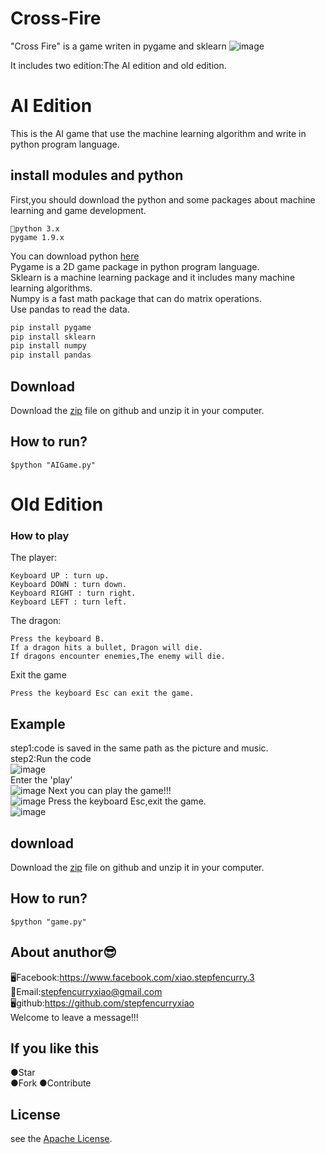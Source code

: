# Cross-Fire
"Cross Fire" is a game writen in pygame and sklearn
![image](https://github.com/stepfencurryxiao/Cross-Fire/blob/master/.github/pygame.jpg)

It includes two edition:The AI edition and old edition.  
# AI Edition
This is the AI game that use the machine learning algorithm and write in python program language.    
## install modules and python
First,you should download the python and some packages about machine learning and game development.    
```
🐍python 3.x
pygame 1.9.x
```
You can download python [here](https://www.python.org)  
Pygame is a 2D game package in python program language.  
Sklearn is a machine learning package and it includes many machine learning algorithms.  
Numpy is a fast math package that can do matrix operations.  
Use pandas to read the data.  
```Python
pip install pygame
pip install sklearn
pip install numpy
pip install pandas
```
## Download
Download the [zip](https://github.com/stepfencurryxiao/Cross-Fire/blob/master/Cross-Fire-AI.zip) file on github and unzip it in your computer.  
## How to run?
```
$python "AIGame.py"  
```

# Old Edition  
### How to play
The player:  
```
Keyboard UP : turn up.
Keyboard DOWN : turn down.
Keyboard RIGHT : turn right.
Keyboard LEFT : turn left.
```  
The dragon:  
```
Press the keyboard B.
If a dragon hits a bullet, Dragon will die.
If dragons encounter enemies,The enemy will die.
```  
Exit the game
```
Press the keyboard Esc can exit the game.
```  
## Example  
step1:code is saved in the same path as the picture and music.  
step2:Run the code  
![image](https://github.com/stepfencurryxiao/Cross-Fire/blob/master/.github/run01.png)  
Enter the 'play'  
![image](https://github.com/stepfencurryxiao/Cross-Fire/blob/master/.github/gamestart.png)
Next you can play the game!!!  
![image](https://github.com/stepfencurryxiao/Cross-Fire/blob/master/.github/run02.png)
Press the keyboard Esc,exit the game.  
![image](https://github.com/stepfencurryxiao/Cross-Fire/blob/master/.github/run03.png)

## download
Download the [zip](https://github.com/stepfencurryxiao/Cross-Fire/blob/master/Cross-Fire.zip) file on github and unzip it in your computer.

## How to run?
```
$python "game.py"
```

## About anuthor😎
🖥Facebook:https://www.facebook.com/xiao.stepfencurry.3  
📧Email:stepfencurryxiao@gmail.com  
🖥github:https://github.com/stepfencurryxiao  
Welcome to leave a message!!!
  
## If you like this 
●Star  
●Fork
●Contribute

## License
see the [Apache License](https://github.com/stepfencurryxiao/Cross-Fire/blob/master/LICENSE).






